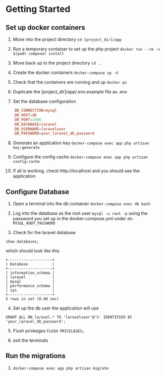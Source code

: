 # Getting Started

## Set up docker containers
1) Move into the project directory `cd [project_dir]/app`

2) Run a temporary container to set up the php project `docker run --rm -v $(pwd) composer install`

3) Move back up to the project directory `cd ..`

4) Create the docker containers `docker-compose up -d`

5) Check that the containers are running and up `docker ps`

6) Duplicate the [project_dir]/app/.env.example file as .env

7) Set the database configuration

```conf
	DB_CONNECTION=mysql
	DB_HOST=db
	DB_PORT=3306
	DB_DATABASE=laravel
	DB_USERNAME=laraveluser
	DB_PASSWORD=your_laravel_db_password
```

8) Generate an application key `docker-compose exec app php artisan key:generate`

9) Configure the config cache `docker-compose exec app php artisan config:cache`

10) If all is working, check http://localhost and you should see the application

## Configure Database

1) Open a terminal into the db container `docker-compose exec db bash`

2) Log into the database as the root user `mysql -u root -p` using the password you set up in the docker-compose.yml under `db: MYSQL_ROOT_PASSWORD`

3) Check for the laravel database
```mysql
show databases;
```

which should look like this
```
+--------------------+
| Database           |
+--------------------+
| information_schema |
| laravel            |
| mysql              |
| performance_schema |
| sys                |
+--------------------+
5 rows in set (0.00 sec)

```

4) Set up the db user the application will use
```mysql
GRANT ALL ON laravel.* TO 'laraveluser'@'%' IDENTIFIED BY 'your_laravel_db_password';
```

5) Flush privkeges `FLUSH PRIVILEGES;`

6) exit the terminals

## Run the migrations
1) `docker-compose exec app php artisan migrate`

